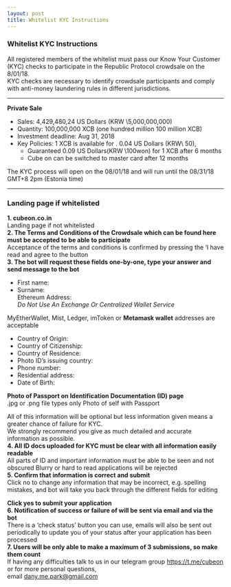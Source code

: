 ```yaml
---
layout: post
title: Whitelist KYC Instructions
---
```



### Whitelist KYC Instructions
All registered members of the whitelist must pass our Know Your Customer (KYC) checks to participate in the Republic Protocol crowdsale on the 8/01/18.   
KYC checks are necessary to identify crowdsale participants and comply with anti-money laundering rules in different jurisdictions.

---
**Private Sale**  
- Sales: 4,429,480,24 US Dollars (KRW \5,000,000,000)
- Quantity: 100,000,000 XCB (one hundred million 100 million XCB)
- Investment deadline: Aug 31, 2018
- Key Policies: 1 XCB is available for . 0.04 US Dollars (KRW\ 50),
  - Guaranteed 0.09 US Dollars(KRW \100won) for 1 XCB after 6 months
  - Cube on can be switched to master card after 12 months

The KYC process will open on the 08/01/18 and will run until the 08/31/18 GMT+8 2pm (Estonia time)

---

### Landing page if whitelisted  
**1. cubeon.co.in**  
Landing page if not whitelisted      
**2. The Terms and Conditions of the Crowdsale which can be found here must be accepted to be able to participate**  
Acceptance of the terms and conditions is confirmed by pressing the ‘I have read and agree to the button    
**3. The bot will request these fields one-by-one, type your answer and send message to the bot**
- First name:  
- Surname:  
Ethereum Address:  
 *Do Not Use An Exchange Or Centralized Wallet Service*
   
 MyEtherWallet, Mist, Ledger, imToken or **Metamask wallet** addresses are acceptable 
 
- Country of Origin:  
- Country of Citizenship:  
- Country of Residence:  
- Photo ID’s issuing country:  
- Phone number:
- Residential address:
- Date of Birth:

**Photo of Passport on Identification Documentation (ID) page**  
.jpg or .png file types only Photo of self with Passport    
  
All of this information will be optional but less information given means a greater chance of failure for KYC.   
We strongly recommend you give as much detailed and accurate information as possible.    
**4. All ID docs uploaded for KYC must be clear with all information easily readable**  
All parts of ID and important information must be able to be seen and not obscured
Blurry or hard to read applications will be rejected    
**5. Confirm that information is correct and submit**  
Click no to change any information that may be incorrect, e.g. spelling mistakes, and bot will take you back through the different fields for editing  

**Click yes to submit your application**  
**6. Notification of success or failure of will be sent via email and via the bot**  
There is a ‘check status’ button you can use, emails will also be sent out periodically to update you of your status after your 
application has been processed    
**7. Users will be only able to make a maximum of 3 submissions, so make them count**  
If having any difficulties talk to us in our telegram group https://t.me/cubeon or for more personal questions,   
email <dany.me.park@gmail.com>  

